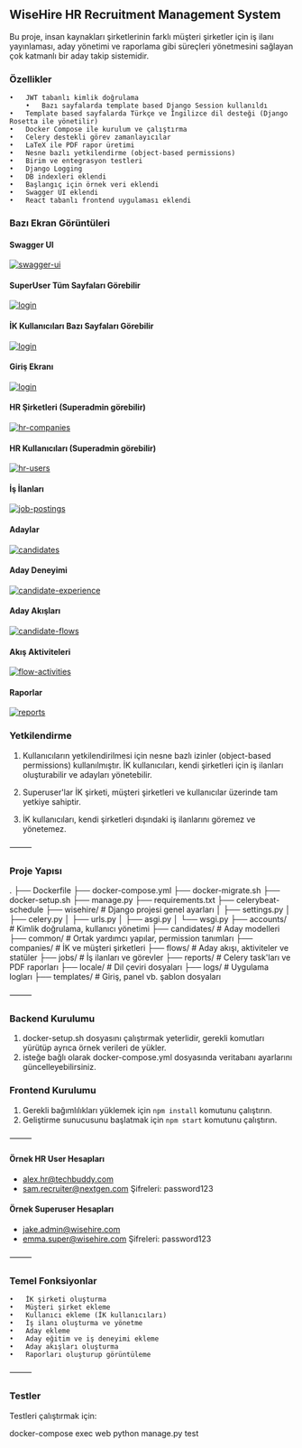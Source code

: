 ## WiseHire HR Recruitment Management System

Bu proje, insan kaynakları şirketlerinin farklı müşteri şirketler için iş ilanı yayınlaması, aday yönetimi ve raporlama gibi süreçleri yönetmesini sağlayan çok katmanlı bir aday takip sistemidir.

### Özellikler

	•	JWT tabanlı kimlik doğrulama
        •	Bazı sayfalarda template based Django Session kullanıldı
	•	Template based sayfalarda Türkçe ve İngilizce dil desteği (Django Rosetta ile yönetilir)
	•	Docker Compose ile kurulum ve çalıştırma
	•	Celery destekli görev zamanlayıcılar
	•	LaTeX ile PDF rapor üretimi
	•	Nesne bazlı yetkilendirme (object-based permissions)
	•	Birim ve entegrasyon testleri
	•	Django Logging
	•	DB indexleri eklendi
	•	Başlangıç için örnek veri eklendi
	•	Swagger UI eklendi
	•	React tabanlı frontend uygulaması eklendi

### Bazı Ekran Görüntüleri
#### Swagger UI

[![swagger-ui](screenshots/swagger.png)](screenshots/swagger.png)

#### SuperUser Tüm Sayfaları Görebilir

[![login](screenshots/superuser-view.png)](screenshots/superuser-view.png)

#### İK Kullanıcıları Bazı Sayfaları Görebilir

[![login](screenshots/limited-view.png)](screenshots/limited-view.png)

#### Giriş Ekranı

[![login](screenshots/login.png)](screenshots/login.png)

#### HR Şirketleri (Superadmin görebilir)

[![hr-companies](screenshots/hr-companies.png)](screenshots/hr-companies.png)

#### HR Kullanıcıları (Superadmin görebilir)

[![hr-users](screenshots/hr-users.png)](screenshots/hr-users.png)

#### İş İlanları

[![job-postings](screenshots/jobpostings.png)](screenshots/jobpostings.png)

#### Adaylar

[![candidates](screenshots/candidates.png)](screenshots/candidates.png)

#### Aday Deneyimi

[![candidate-experience](screenshots/candidate-experience.png)](screenshots/candidate-experience.png)

#### Aday Akışları

[![candidate-flows](screenshots/candidate-flows.png)](screenshots/candidate-flows.png)

#### Akış Aktiviteleri

[![flow-activities](screenshots/flow-activities.png)](screenshots/flow-activities.png)

#### Raporlar

[![reports](screenshots/reports.png)](screenshots/reports.png)

### Yetkilendirme

1. Kullanıcıların yetkilendirilmesi için nesne bazlı izinler (object-based permissions) kullanılmıştır. İK kullanıcıları, kendi şirketleri için iş ilanları oluşturabilir ve adayları yönetebilir. 

2. Superuser'lar İK şirketi, müşteri şirketleri ve kullanıcılar üzerinde tam yetkiye sahiptir.
3. İK kullanıcıları, kendi şirketleri dışındaki iş ilanlarını göremez ve yönetemez.

⸻

### Proje Yapısı

.
├── Dockerfile
├── docker-compose.yml
├── docker-migrate.sh
├── docker-setup.sh
├── manage.py
├── requirements.txt
├── celerybeat-schedule
├── wisehire/                # Django projesi genel ayarları
│   ├── settings.py
│   ├── celery.py
│   ├── urls.py
│   ├── asgi.py
│   └── wsgi.py
├── accounts/                # Kimlik doğrulama, kullanıcı yönetimi
├── candidates/              # Aday modelleri
├── common/                  # Ortak yardımcı yapılar, permission tanımları
├── companies/               # İK ve müşteri şirketleri
├── flows/                   # Aday akışı, aktiviteler ve statüler
├── jobs/                    # İş ilanları ve görevler
├── reports/                 # Celery task'ları ve PDF raporları
├── locale/                  # Dil çeviri dosyaları
├── logs/                    # Uygulama logları
├── templates/               # Giriş, panel vb. şablon dosyaları


⸻

### Backend Kurulumu

1. docker-setup.sh dosyasını çalıştırmak yeterlidir, gerekli komutları yürütüp ayrıca örnek verileri de yükler.
2. isteğe bağlı olarak docker-compose.yml dosyasında veritabanı ayarlarını güncelleyebilirsiniz.

### Frontend Kurulumu

1. Gerekli bağımlılıkları yüklemek için `npm install` komutunu çalıştırın.
2. Geliştirme sunucusunu başlatmak için `npm start` komutunu çalıştırın.


⸻
#### Örnek HR User Hesapları
- alex.hr@techbuddy.com
- sam.recruiter@nextgen.com
Şifreleri: password123

#### Örnek Superuser Hesapları
- jake.admin@wisehire.com
- emma.super@wisehire.com
Şifreleri: password123


⸻

### Temel Fonksiyonlar

    •	İK şirketi oluşturma
    •	Müşteri şirket ekleme
    •	Kullanıcı ekleme (İK kullanıcıları)
    •	İş ilanı oluşturma ve yönetme
    •	Aday ekleme
    •	Aday eğitim ve iş deneyimi ekleme
    •	Aday akışları oluşturma
    •	Raporları oluşturup görüntüleme

⸻

### Testler

Testleri çalıştırmak için:

docker-compose exec web python manage.py test